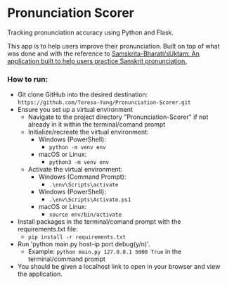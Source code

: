 # Pronunciation Scorer
Tracking pronunciation accuracy using Python and Flask.

This app is to help users improve their pronunciation. Built on top of what was done and with the reference to [Samskrita-Bharati/sUktam: An application built to help users practice Sanskrit pronunciation.](https://github.com/Samskrita-Bharati/sUktam)

### How to run:
* Git clone GitHub into the desired destination: `https://github.com/Teresa-Yang/Pronunciation-Scorer.git`
* Ensure you set up a virtual environment
  * Navigate to the project directory "Pronunciation-Scorer" if not already in it within the terminal/comand prompt
  * Initialize/recreate the virtual environment:
    * Windows (PowerShell):
      * `python -m venv env`
    * macOS or Linux:
      * `python3 -m venv env`
  * Activate the virtual environment:
    * Windows (Command Prompt):
      * `.\env\Scripts\activate`
    * Windows (PowerShell):
      * `.\env\Scripts\Activate.ps1`
    * macOS or Linux:
      * `source env/bin/activate`
* Install packages in the terminal/comand prompt with the requirements.txt file:
  * `pip install -r requirements.txt`
* Run 'python main.py host-ip port debug(y/n)'.
  * Example: `python main.py 127.0.0.1 5000 True` in the terminal/command prompt
* You should be given a localhost link to open in your browser and view the application.

